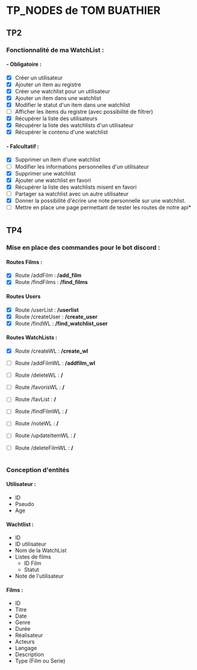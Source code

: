# TP_NODES de TOM BUATHIER 

## TP2

### Fonctionnalité de ma WatchList : 

#### - Obligatoire :

- [x] Créer un utilisateur
- [x] Ajouter un item au registre
- [x] Créer une watchlist pour un utilisateur
- [x] Ajouter un item dans une watchlist
- [x] Modifier le statut d'un item dans une watchlist
- [ ] Afficher les items du registre (avec possibilité de filtrer)
- [x] Récupérer la liste des utilisateurs
- [x] Récupérer la liste des watchlists d'un utilisateur
- [x] Récupérer le contenu d'une watchlist

#### - Falcultatif :

- [x] Supprimer un item d'une watchlist
- [ ] Modifier les informations personnelles d'un utilisateur
- [x] Supprimer une watchlist
- [x] Ajouter une watchlist en favori
- [x] Récupérer la liste des watchlists misent en favori
- [ ] Partager sa watchlist avec un autre utilisateur
- [x] Donner la possibilité d'écrire une note personnelle sur une watchlist.
- [ ] Mettre en place une page permettant de tester les routes de notre api*

# 

## TP4

### Mise en place des commandes pour le bot discord :

#### Routes Films :

- [x] Route /addFilm : **/add_film**
- [x] Route /findFilms : **/find_films**

#### Routes Users

- [x] Route /userList : **/userlist**
- [x] Route /createUser : **/create_user**
- [x] Route /findWL : **/find_watchlist_user**

#### Routes WatchLists :

- [x] Route /createWL : **/create_wl**
- [ ] Route /addFilmWL : **/addfilm_wl**
- [ ] Route /deleteWL : **/**
- [ ] Route /favorisWL : **/**
- [ ] Route /favList : **/**
- [ ] Route /findFilmWL : **/**
- [ ] Route /noteWL : **/**
- [ ] Route /updateItemWL : **/**
- [ ] Route /deleteFilmWL : **/**
 
 
#

### Conception d'entités

#### Utilisateur :

* ID 
* Pseudo 
* Age

#### Wachtlist :

* ID
* ID utilisateur 
* Nom de la WatchList
* Listes de films
    * ID Film 
    * Statut
* Note de l'utilisateur

#### Films :

* ID
* Titre
* Date
* Genre
* Durée
* Réalisateur
* Acteurs
* Langage
* Description
* Type (Film ou Serie)


